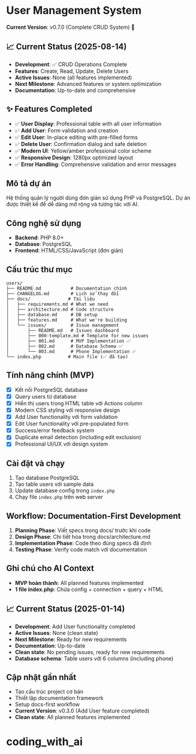 # User Management System

**Current Version**: v0.7.0 (Complete CRUD System) 🎉

## 📈 Current Status (2025-08-14)
- **Development**: ✅ CRUD Operations Complete
- **Features**: Create, Read, Update, Delete Users
- **Active Issues**: None (all features implemented)
- **Next Milestone**: Advanced features or system optimization
- **Documentation**: Up-to-date and comprehensive

## ✨ Features Completed
- ✅ **User Display**: Professional table with all user information
- ✅ **Add User**: Form validation and creation
- ✅ **Edit User**: In-place editing with pre-filled forms
- ✅ **Delete User**: Confirmation dialog and safe deletion
- ✅ **Modern UI**: Yellow/amber professional color scheme
- ✅ **Responsive Design**: 1280px optimized layout
- ✅ **Error Handling**: Comprehensive validation and error messages

## Mô tả dự án
Hệ thống quản lý người dùng đơn giản sử dụng PHP và PostgreSQL. Dự án được thiết kế để dễ dàng mở rộng và tương tác với AI.

## Công nghệ sử dụng
- **Backend**: PHP 8.0+
- **Database**: PostgreSQL
- **Frontend**: HTML/CSS/JavaScript (đơn giản)

## Cấu trúc thư mục
```
users/
├── README.md           # Documentation chính
├── CHANGELOG.md        # Lịch sử thay đổi
├── docs/              # Tài liệu
│   ├── requirements.md # What we need
│   ├── architecture.md # Code structure  
│   ├── database.md     # DB setup
│   ├── features.md     # What we're building
│   └── issues/         # Issue management
│       ├── README.md   # Issues dashboard
│       ├── 000-template.md # Template for new issues
│       ├── 001.md      # MVP Implementation ✅
│       ├── 002.md      # Database Schema ✅
│       └── 003.md      # Phone Implementation ✅
└── index.php          # Main file (✅ đã tạo)
```

## Tính năng chính (MVP)
- [x] Kết nối PostgreSQL database
- [x] Query users từ database  
- [x] Hiển thị users trong HTML table với Actions column
- [x] Modern CSS styling với responsive design
- [x] Add User functionality với form validation
- [x] Edit User functionality với pre-populated form
- [x] Success/error feedback system
- [x] Duplicate email detection (including edit exclusion)
- [x] Professional UI/UX với design system

## Cài đặt và chạy
1. Tạo database PostgreSQL
2. Tạo table users với sample data
3. Update database config trong `index.php`
4. Chạy file `index.php` trên web server

## Workflow: Documentation-First Development
1. **Planning Phase**: Viết specs trong docs/ trước khi code
2. **Design Phase**: Chi tiết hóa trong docs/architecture.md
3. **Implementation Phase**: Code theo đúng specs đã định
4. **Testing Phase**: Verify code match với documentation

## Ghi chú cho AI Context
- **MVP hoàn thành**: All planned features implemented
- **1 file index.php**: Chứa config + connection + query + HTML
## 📈 Current Status (2025-01-14)
- **Development**: Add User functionality completed 
- **Active Issues**: None (clean state)
- **Next Milestone**: Ready for new requirements
- **Documentation**: Up-to-date
- **Clean state**: No pending issues, ready for new requirements
- **Database schema**: Table users với 6 columns (including phone)

## Cập nhật gần nhất
- Tạo cấu trúc project cơ bản
- Thiết lập documentation framework
- Setup docs-first workflow
- **Current Version**: v0.3.0 (Add User feature completed)
- **Clean state**: All planned features implemented
# coding_with_ai
